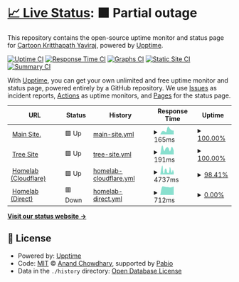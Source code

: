 # [📈 Live Status](https://status.toonstorytime.me): <!--live status--> **🟧 Partial outage**

This repository contains the open-source uptime monitor and status page for [Cartoon Kritthapath Yaviraj](toonstorytime.me), powered by [Upptime](https://github.com/upptime/upptime).

[![Uptime CI](https://github.com/toonnongaeoy/site-uptime/workflows/Uptime%20CI/badge.svg)](https://github.com/toonnongaeoy/site-uptime/actions?query=workflow%3A%22Uptime+CI%22)
[![Response Time CI](https://github.com/toonnongaeoy/site-uptime/workflows/Response%20Time%20CI/badge.svg)](https://github.com/toonnongaeoy/site-uptime/actions?query=workflow%3A%22Response+Time+CI%22)
[![Graphs CI](https://github.com/toonnongaeoy/site-uptime/workflows/Graphs%20CI/badge.svg)](https://github.com/toonnongaeoy/site-uptime/actions?query=workflow%3A%22Graphs+CI%22)
[![Static Site CI](https://github.com/toonnongaeoy/site-uptime/workflows/Static%20Site%20CI/badge.svg)](https://github.com/toonnongaeoy/site-uptime/actions?query=workflow%3A%22Static+Site+CI%22)
[![Summary CI](https://github.com/toonnongaeoy/site-uptime/workflows/Summary%20CI/badge.svg)](https://github.com/toonnongaeoy/site-uptime/actions?query=workflow%3A%22Summary+CI%22)

With [Upptime](https://upptime.js.org), you can get your own unlimited and free uptime monitor and status page, powered entirely by a GitHub repository. We use [Issues](https://github.com/toonnongaeoy/site-uptime/issues) as incident reports, [Actions](https://github.com/toonnongaeoy/site-uptime/actions) as uptime monitors, and [Pages](https://status.toonstorytime.me) for the status page.

<!--start: status pages-->
<!-- This summary is generated by Upptime (https://github.com/upptime/upptime) -->
<!-- Do not edit this manually, your changes will be overwritten -->
<!-- prettier-ignore -->
| URL | Status | History | Response Time | Uptime |
| --- | ------ | ------- | ------------- | ------ |
| <img alt="" src="https://icons.duckduckgo.com/ip3/toonstorytime.me.ico" height="13"> [Main Site.](https://toonstorytime.me) | 🟩 Up | [main-site.yml](https://github.com/toonnongaeoy/site-uptime/commits/HEAD/history/main-site.yml) | <details><summary><img alt="Response time graph" src="./graphs/main-site/response-time-week.png" height="20"> 165ms</summary><br><a href="https://status.toonstorytime.me/history/main-site"><img alt="Response time 156" src="https://img.shields.io/endpoint?url=https%3A%2F%2Fraw.githubusercontent.com%2Ftoonnongaeoy%2Fsite-uptime%2FHEAD%2Fapi%2Fmain-site%2Fresponse-time.json"></a><br><a href="https://status.toonstorytime.me/history/main-site"><img alt="24-hour response time 145" src="https://img.shields.io/endpoint?url=https%3A%2F%2Fraw.githubusercontent.com%2Ftoonnongaeoy%2Fsite-uptime%2FHEAD%2Fapi%2Fmain-site%2Fresponse-time-day.json"></a><br><a href="https://status.toonstorytime.me/history/main-site"><img alt="7-day response time 165" src="https://img.shields.io/endpoint?url=https%3A%2F%2Fraw.githubusercontent.com%2Ftoonnongaeoy%2Fsite-uptime%2FHEAD%2Fapi%2Fmain-site%2Fresponse-time-week.json"></a><br><a href="https://status.toonstorytime.me/history/main-site"><img alt="30-day response time 156" src="https://img.shields.io/endpoint?url=https%3A%2F%2Fraw.githubusercontent.com%2Ftoonnongaeoy%2Fsite-uptime%2FHEAD%2Fapi%2Fmain-site%2Fresponse-time-month.json"></a><br><a href="https://status.toonstorytime.me/history/main-site"><img alt="1-year response time 156" src="https://img.shields.io/endpoint?url=https%3A%2F%2Fraw.githubusercontent.com%2Ftoonnongaeoy%2Fsite-uptime%2FHEAD%2Fapi%2Fmain-site%2Fresponse-time-year.json"></a></details> | <details><summary><a href="https://status.toonstorytime.me/history/main-site">100.00%</a></summary><a href="https://status.toonstorytime.me/history/main-site"><img alt="All-time uptime 100.00%" src="https://img.shields.io/endpoint?url=https%3A%2F%2Fraw.githubusercontent.com%2Ftoonnongaeoy%2Fsite-uptime%2FHEAD%2Fapi%2Fmain-site%2Fuptime.json"></a><br><a href="https://status.toonstorytime.me/history/main-site"><img alt="24-hour uptime 100.00%" src="https://img.shields.io/endpoint?url=https%3A%2F%2Fraw.githubusercontent.com%2Ftoonnongaeoy%2Fsite-uptime%2FHEAD%2Fapi%2Fmain-site%2Fuptime-day.json"></a><br><a href="https://status.toonstorytime.me/history/main-site"><img alt="7-day uptime 100.00%" src="https://img.shields.io/endpoint?url=https%3A%2F%2Fraw.githubusercontent.com%2Ftoonnongaeoy%2Fsite-uptime%2FHEAD%2Fapi%2Fmain-site%2Fuptime-week.json"></a><br><a href="https://status.toonstorytime.me/history/main-site"><img alt="30-day uptime 100.00%" src="https://img.shields.io/endpoint?url=https%3A%2F%2Fraw.githubusercontent.com%2Ftoonnongaeoy%2Fsite-uptime%2FHEAD%2Fapi%2Fmain-site%2Fuptime-month.json"></a><br><a href="https://status.toonstorytime.me/history/main-site"><img alt="1-year uptime 100.00%" src="https://img.shields.io/endpoint?url=https%3A%2F%2Fraw.githubusercontent.com%2Ftoonnongaeoy%2Fsite-uptime%2FHEAD%2Fapi%2Fmain-site%2Fuptime-year.json"></a></details>
| <img alt="" src="https://icons.duckduckgo.com/ip3/tree.toonstorytime.me.ico" height="13"> [Tree Site](https://tree.toonstorytime.me) | 🟩 Up | [tree-site.yml](https://github.com/toonnongaeoy/site-uptime/commits/HEAD/history/tree-site.yml) | <details><summary><img alt="Response time graph" src="./graphs/tree-site/response-time-week.png" height="20"> 191ms</summary><br><a href="https://status.toonstorytime.me/history/tree-site"><img alt="Response time 177" src="https://img.shields.io/endpoint?url=https%3A%2F%2Fraw.githubusercontent.com%2Ftoonnongaeoy%2Fsite-uptime%2FHEAD%2Fapi%2Ftree-site%2Fresponse-time.json"></a><br><a href="https://status.toonstorytime.me/history/tree-site"><img alt="24-hour response time 124" src="https://img.shields.io/endpoint?url=https%3A%2F%2Fraw.githubusercontent.com%2Ftoonnongaeoy%2Fsite-uptime%2FHEAD%2Fapi%2Ftree-site%2Fresponse-time-day.json"></a><br><a href="https://status.toonstorytime.me/history/tree-site"><img alt="7-day response time 191" src="https://img.shields.io/endpoint?url=https%3A%2F%2Fraw.githubusercontent.com%2Ftoonnongaeoy%2Fsite-uptime%2FHEAD%2Fapi%2Ftree-site%2Fresponse-time-week.json"></a><br><a href="https://status.toonstorytime.me/history/tree-site"><img alt="30-day response time 177" src="https://img.shields.io/endpoint?url=https%3A%2F%2Fraw.githubusercontent.com%2Ftoonnongaeoy%2Fsite-uptime%2FHEAD%2Fapi%2Ftree-site%2Fresponse-time-month.json"></a><br><a href="https://status.toonstorytime.me/history/tree-site"><img alt="1-year response time 177" src="https://img.shields.io/endpoint?url=https%3A%2F%2Fraw.githubusercontent.com%2Ftoonnongaeoy%2Fsite-uptime%2FHEAD%2Fapi%2Ftree-site%2Fresponse-time-year.json"></a></details> | <details><summary><a href="https://status.toonstorytime.me/history/tree-site">100.00%</a></summary><a href="https://status.toonstorytime.me/history/tree-site"><img alt="All-time uptime 100.00%" src="https://img.shields.io/endpoint?url=https%3A%2F%2Fraw.githubusercontent.com%2Ftoonnongaeoy%2Fsite-uptime%2FHEAD%2Fapi%2Ftree-site%2Fuptime.json"></a><br><a href="https://status.toonstorytime.me/history/tree-site"><img alt="24-hour uptime 100.00%" src="https://img.shields.io/endpoint?url=https%3A%2F%2Fraw.githubusercontent.com%2Ftoonnongaeoy%2Fsite-uptime%2FHEAD%2Fapi%2Ftree-site%2Fuptime-day.json"></a><br><a href="https://status.toonstorytime.me/history/tree-site"><img alt="7-day uptime 100.00%" src="https://img.shields.io/endpoint?url=https%3A%2F%2Fraw.githubusercontent.com%2Ftoonnongaeoy%2Fsite-uptime%2FHEAD%2Fapi%2Ftree-site%2Fuptime-week.json"></a><br><a href="https://status.toonstorytime.me/history/tree-site"><img alt="30-day uptime 100.00%" src="https://img.shields.io/endpoint?url=https%3A%2F%2Fraw.githubusercontent.com%2Ftoonnongaeoy%2Fsite-uptime%2FHEAD%2Fapi%2Ftree-site%2Fuptime-month.json"></a><br><a href="https://status.toonstorytime.me/history/tree-site"><img alt="1-year uptime 100.00%" src="https://img.shields.io/endpoint?url=https%3A%2F%2Fraw.githubusercontent.com%2Ftoonnongaeoy%2Fsite-uptime%2FHEAD%2Fapi%2Ftree-site%2Fuptime-year.json"></a></details>
| <img alt="" src="https://icons.duckduckgo.com/ip3/cloud.toonstorytime.me.ico" height="13"> [Homelab (Cloudflare)](https://cloud.toonstorytime.me) | 🟩 Up | [homelab-cloudflare.yml](https://github.com/toonnongaeoy/site-uptime/commits/HEAD/history/homelab-cloudflare.yml) | <details><summary><img alt="Response time graph" src="./graphs/homelab-cloudflare/response-time-week.png" height="20"> 4737ms</summary><br><a href="https://status.toonstorytime.me/history/homelab-cloudflare"><img alt="Response time 4320" src="https://img.shields.io/endpoint?url=https%3A%2F%2Fraw.githubusercontent.com%2Ftoonnongaeoy%2Fsite-uptime%2FHEAD%2Fapi%2Fhomelab-cloudflare%2Fresponse-time.json"></a><br><a href="https://status.toonstorytime.me/history/homelab-cloudflare"><img alt="24-hour response time 2960" src="https://img.shields.io/endpoint?url=https%3A%2F%2Fraw.githubusercontent.com%2Ftoonnongaeoy%2Fsite-uptime%2FHEAD%2Fapi%2Fhomelab-cloudflare%2Fresponse-time-day.json"></a><br><a href="https://status.toonstorytime.me/history/homelab-cloudflare"><img alt="7-day response time 4737" src="https://img.shields.io/endpoint?url=https%3A%2F%2Fraw.githubusercontent.com%2Ftoonnongaeoy%2Fsite-uptime%2FHEAD%2Fapi%2Fhomelab-cloudflare%2Fresponse-time-week.json"></a><br><a href="https://status.toonstorytime.me/history/homelab-cloudflare"><img alt="30-day response time 4320" src="https://img.shields.io/endpoint?url=https%3A%2F%2Fraw.githubusercontent.com%2Ftoonnongaeoy%2Fsite-uptime%2FHEAD%2Fapi%2Fhomelab-cloudflare%2Fresponse-time-month.json"></a><br><a href="https://status.toonstorytime.me/history/homelab-cloudflare"><img alt="1-year response time 4320" src="https://img.shields.io/endpoint?url=https%3A%2F%2Fraw.githubusercontent.com%2Ftoonnongaeoy%2Fsite-uptime%2FHEAD%2Fapi%2Fhomelab-cloudflare%2Fresponse-time-year.json"></a></details> | <details><summary><a href="https://status.toonstorytime.me/history/homelab-cloudflare">98.41%</a></summary><a href="https://status.toonstorytime.me/history/homelab-cloudflare"><img alt="All-time uptime 98.92%" src="https://img.shields.io/endpoint?url=https%3A%2F%2Fraw.githubusercontent.com%2Ftoonnongaeoy%2Fsite-uptime%2FHEAD%2Fapi%2Fhomelab-cloudflare%2Fuptime.json"></a><br><a href="https://status.toonstorytime.me/history/homelab-cloudflare"><img alt="24-hour uptime 97.77%" src="https://img.shields.io/endpoint?url=https%3A%2F%2Fraw.githubusercontent.com%2Ftoonnongaeoy%2Fsite-uptime%2FHEAD%2Fapi%2Fhomelab-cloudflare%2Fuptime-day.json"></a><br><a href="https://status.toonstorytime.me/history/homelab-cloudflare"><img alt="7-day uptime 98.41%" src="https://img.shields.io/endpoint?url=https%3A%2F%2Fraw.githubusercontent.com%2Ftoonnongaeoy%2Fsite-uptime%2FHEAD%2Fapi%2Fhomelab-cloudflare%2Fuptime-week.json"></a><br><a href="https://status.toonstorytime.me/history/homelab-cloudflare"><img alt="30-day uptime 98.92%" src="https://img.shields.io/endpoint?url=https%3A%2F%2Fraw.githubusercontent.com%2Ftoonnongaeoy%2Fsite-uptime%2FHEAD%2Fapi%2Fhomelab-cloudflare%2Fuptime-month.json"></a><br><a href="https://status.toonstorytime.me/history/homelab-cloudflare"><img alt="1-year uptime 98.92%" src="https://img.shields.io/endpoint?url=https%3A%2F%2Fraw.githubusercontent.com%2Ftoonnongaeoy%2Fsite-uptime%2FHEAD%2Fapi%2Fhomelab-cloudflare%2Fuptime-year.json"></a></details>
| <img alt="" src="https://icons.duckduckgo.com/ip3/7dd60789cb61.sn.mynetname.net.ico" height="13"> [Homelab (Direct)](http://7dd60789cb61.sn.mynetname.net) | 🟥 Down | [homelab-direct.yml](https://github.com/toonnongaeoy/site-uptime/commits/HEAD/history/homelab-direct.yml) | <details><summary><img alt="Response time graph" src="./graphs/homelab-direct/response-time-week.png" height="20"> 712ms</summary><br><a href="https://status.toonstorytime.me/history/homelab-direct"><img alt="Response time 705" src="https://img.shields.io/endpoint?url=https%3A%2F%2Fraw.githubusercontent.com%2Ftoonnongaeoy%2Fsite-uptime%2FHEAD%2Fapi%2Fhomelab-direct%2Fresponse-time.json"></a><br><a href="https://status.toonstorytime.me/history/homelab-direct"><img alt="24-hour response time 747" src="https://img.shields.io/endpoint?url=https%3A%2F%2Fraw.githubusercontent.com%2Ftoonnongaeoy%2Fsite-uptime%2FHEAD%2Fapi%2Fhomelab-direct%2Fresponse-time-day.json"></a><br><a href="https://status.toonstorytime.me/history/homelab-direct"><img alt="7-day response time 712" src="https://img.shields.io/endpoint?url=https%3A%2F%2Fraw.githubusercontent.com%2Ftoonnongaeoy%2Fsite-uptime%2FHEAD%2Fapi%2Fhomelab-direct%2Fresponse-time-week.json"></a><br><a href="https://status.toonstorytime.me/history/homelab-direct"><img alt="30-day response time 705" src="https://img.shields.io/endpoint?url=https%3A%2F%2Fraw.githubusercontent.com%2Ftoonnongaeoy%2Fsite-uptime%2FHEAD%2Fapi%2Fhomelab-direct%2Fresponse-time-month.json"></a><br><a href="https://status.toonstorytime.me/history/homelab-direct"><img alt="1-year response time 705" src="https://img.shields.io/endpoint?url=https%3A%2F%2Fraw.githubusercontent.com%2Ftoonnongaeoy%2Fsite-uptime%2FHEAD%2Fapi%2Fhomelab-direct%2Fresponse-time-year.json"></a></details> | <details><summary><a href="https://status.toonstorytime.me/history/homelab-direct">0.00%</a></summary><a href="https://status.toonstorytime.me/history/homelab-direct"><img alt="All-time uptime 0.00%" src="https://img.shields.io/endpoint?url=https%3A%2F%2Fraw.githubusercontent.com%2Ftoonnongaeoy%2Fsite-uptime%2FHEAD%2Fapi%2Fhomelab-direct%2Fuptime.json"></a><br><a href="https://status.toonstorytime.me/history/homelab-direct"><img alt="24-hour uptime 0.00%" src="https://img.shields.io/endpoint?url=https%3A%2F%2Fraw.githubusercontent.com%2Ftoonnongaeoy%2Fsite-uptime%2FHEAD%2Fapi%2Fhomelab-direct%2Fuptime-day.json"></a><br><a href="https://status.toonstorytime.me/history/homelab-direct"><img alt="7-day uptime 0.00%" src="https://img.shields.io/endpoint?url=https%3A%2F%2Fraw.githubusercontent.com%2Ftoonnongaeoy%2Fsite-uptime%2FHEAD%2Fapi%2Fhomelab-direct%2Fuptime-week.json"></a><br><a href="https://status.toonstorytime.me/history/homelab-direct"><img alt="30-day uptime 0.00%" src="https://img.shields.io/endpoint?url=https%3A%2F%2Fraw.githubusercontent.com%2Ftoonnongaeoy%2Fsite-uptime%2FHEAD%2Fapi%2Fhomelab-direct%2Fuptime-month.json"></a><br><a href="https://status.toonstorytime.me/history/homelab-direct"><img alt="1-year uptime 0.00%" src="https://img.shields.io/endpoint?url=https%3A%2F%2Fraw.githubusercontent.com%2Ftoonnongaeoy%2Fsite-uptime%2FHEAD%2Fapi%2Fhomelab-direct%2Fuptime-year.json"></a></details>

<!--end: status pages-->

[**Visit our status website →**](https://status.toonstorytime.me)

## 📄 License

- Powered by: [Upptime](https://github.com/upptime/upptime)
- Code: [MIT](./LICENSE) © [Anand Chowdhary](https://anandchowdhary.com), supported by [Pabio](https://pabio.com)
- Data in the `./history` directory: [Open Database License](https://opendatacommons.org/licenses/odbl/1-0/)
